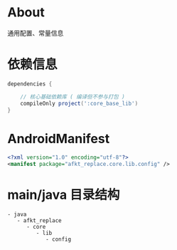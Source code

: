 
# About

通用配置、常量信息

# 依赖信息

```groovy
dependencies {

    // 核心基础依赖库 ( 编译但不参与打包 )
    compileOnly project(':core_base_lib')
}
```

# AndroidManifest

```xml
<?xml version="1.0" encoding="utf-8"?>
<manifest package="afkt_replace.core.lib.config" />
```

# main/java 目录结构

```
- java                          
   - afkt_replace               
      - core                    
         - lib                  
            - config            
```
